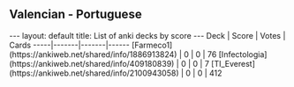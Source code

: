 <h2>Valencian  -  Portuguese</h2>
---
layout: default
title: List of anki decks by score
---
Deck | Score | Votes | Cards
-----|-------|-------|------
[Farmeco1](https://ankiweb.net/shared/info/1886913824) | 0 | 0 | 76
[Infectologia](https://ankiweb.net/shared/info/409180839) | 0 | 0 | 7
[TI_Everest](https://ankiweb.net/shared/info/2100943058) | 0 | 0 | 412
